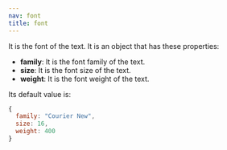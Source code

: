 ```yaml
---
nav: font
title: font
---
```


It is the font of the text. It is an object that has these properties:

- **family**: It is the font family of the text.
- **size**: It is the font size of the text.
- **weight**: It is the font weight of the text.

Its default value is:

```javascript
{
  family: "Courier New",
  size: 16,
  weight: 400
}
```
